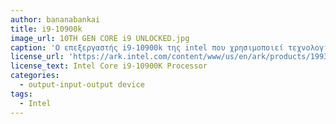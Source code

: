 ```yaml
---
author: bananabankai
title: i9-10900k
image_url: 10TH GEN CORE i9 UNLOCKED.jpg
caption: 'Ο επεξεργαστής i9-10900k της intel που χρησιμοποιεί τεχνολογία comet lake κυκλοφόρησε το 2020 και μέχρι και σήμερα θεωρείτε μία από πιο δυνατές επιλογές για έναν υπολογιστή.Κάτι το οποίο είναι λογικό αν σκεφτούμε τους 10 πυρήνες του που ξεκινάνε από τα 3.70 GHz και φτάνει έως και τα  5.30 GHz καθώς και τα 20 threads. Τέλος ο επεξεργαστής αυτός συμπεριλαμβάνει intel UHD graphics 630 και χρησιμοποιείται για απαιτητικές διεργασίες.'
license_url: 'https://ark.intel.com/content/www/us/en/ark/products/199332/intel-core-i9-10900k-processor-20m-cache-up-to-5-30-ghz.html'
license_text: Intel Core i9-10900K Processor
categories:
  - output-input-output device
tags:
  - Intel
---
```

